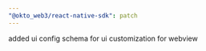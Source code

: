 ```yaml
---
"@okto_web3/react-native-sdk": patch
---
```


added ui config schema for ui customization for webview
